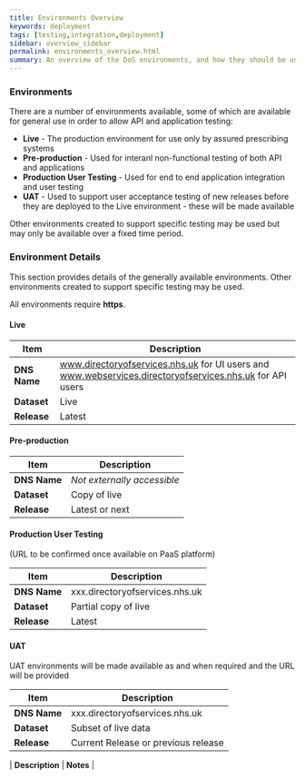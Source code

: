 ```yaml
---
title: Environments Overview
keywords: deployment
tags: [testing,integration,deployment]
sidebar: overview_sidebar
permalink: environments_overview.html
summary: An overview of the DoS environments, and how they should be used
---
```


### Environments ###
There are a number of environments available, some of which are available for general use in order to allow API and application testing:

  * **Live** - The production environment for use only by assured prescribing systems
  * **Pre-production** - Used for interanl non-functional testing of both API and applications
  * **Production User Testing** - Used for end to end application integration and user testing
  * **UAT** - Used to support user acceptance testing of new releases before they are deployed to the Live environment - these will be made available 

Other environments created to support specific testing may be used but may only be available over a fixed time period.

### Environment Details ###

This section provides details of the generally available environments. Other environments created to support specific testing may be used.

All environments require **https**.

#### Live ####


| **Item** | **Description**                                                                                             |
|-----------------|-------------------------------------------------------------------------------------------------------|
| **DNS Name**    | www.directoryofservices.nhs.uk for UI users and www.webservices.directoryofservices.nhs.uk for API users |
| **Dataset**     | Live                                                                                                     |
| **Release**     | Latest                                                                                                   |


#### Pre-production ####

| **Item** | **Description**                   |
|-----------------|------------------------------|
| **DNS Name**    | *Not externally accessible*  |
| **Dataset**     | Copy of live                 |
| **Release**     | Latest or next               |

#### Production User Testing ####

(URL to be confirmed once available on PaaS platform)

| **Item** | **Description**                    |
|-----------------|------------------------------|
| **DNS Name**    | xxx.directoryofservices.nhs.uk |
| **Dataset**     | Partial copy of live           | 
| **Release**     | Latest                         | 

#### UAT ####

 UAT environments will be made available as and when required and the URL will be provided 

| **Item** | **Description**                     |
|-----------------|------------------------------|
| **DNS Name**    | xxx.directoryofservices.nhs.uk        |
| **Dataset**     | Subset of live data                   |
| **Release**     | Current Release or previous release   |


| **Description** | **Notes**                    |
